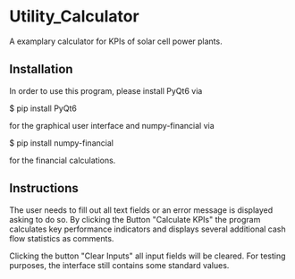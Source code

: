 # Utility_Calculator

A examplary calculator for KPIs of solar cell power plants.

## Installation

In order to use this program, please install PyQt6 via

$ pip install PyQt6

for the graphical user interface and numpy-financial via

$ pip install numpy-financial

for the financial calculations.

## Instructions

The user needs to fill out all text fields or an error message is displayed asking to do so.
By clicking the Button "Calculate KPIs" the program calculates key performance indicators
and displays several additional cash flow statistics as comments.

Clicking the button "Clear Inputs" all input fields will be cleared. For testing purposes,
the interface still contains some standard values.

